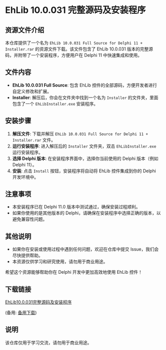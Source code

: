 # EhLib 10.0.031 完整源码及安装程序

## 资源文件介绍

本仓库提供了一个名为 `EhLib 10.0.031 Full Source for Delphi 11 + Installer.rar` 的资源文件下载。该文件包含了 EhLib 10.0.031 版本的完整源码，并附带了一个安装程序，方便用户在 Delphi 11 中快速集成和使用。

## 文件内容

- **EhLib 10.0.031 Full Source**: 包含 EhLib 控件的全部源码，方便开发者进行自定义修改和扩展。
- **Installer**: 解压后，你会在文件夹中找到一个名为 `Installer` 的文件夹，里面包含了一个 `EhLibInstaller.exe` 安装程序。

## 安装步骤

1. **解压文件**: 下载并解压 `EhLib 10.0.031 Full Source for Delphi 11 + Installer.rar` 文件。
2. **运行安装程序**: 进入解压后的 `Installer` 文件夹，双击 `EhLibInstaller.exe` 运行安装程序。
3. **选择 Delphi 版本**: 在安装程序界面中，选择你当前使用的 Delphi 版本（例如 Delphi 11）。
4. **安装**: 点击 `Install` 按钮，安装程序将自动将 EhLib 控件集成到你的 Delphi 开发环境中。

## 注意事项

- 本安装程序已在 Delphi 11.0 版本中测试通过，确保安装过程顺利。
- 如果你使用的是其他版本的 Delphi，请确保在安装程序中选择正确的版本，以避免兼容性问题。

## 其他说明

- 如果你在安装或使用过程中遇到任何问题，欢迎在仓库中提交 Issue，我们会尽快提供帮助。
- 本资源仅供学习和研究使用，请勿用于商业用途。

希望这个资源能够帮助你在 Delphi 开发中更加高效地使用 EhLib 控件！

## 下载链接
[EhLib10.0.031完整源码及安装程序](https://pan.quark.cn/s/85de11ca0fca) 

(备用: [备用下载](https://pan.baidu.com/s/1D2pHYP225L4HU_YZiR0Omw?pwd=1223))

## 说明

该仓库仅用于学习交流，请勿用于商业用途。

